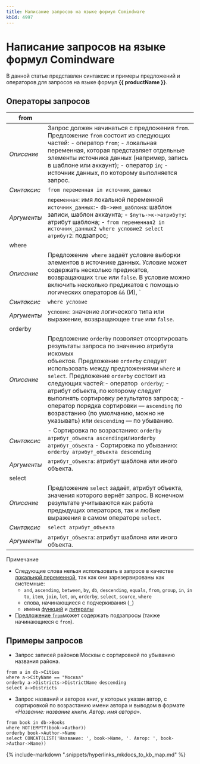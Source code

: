 ```yaml
---
title: Написание запросов на языке формул Comindware
kbId: 4997
---
```


# Написание запросов на языке формул Comindware

В данной статье представлен синтаксис и примеры предложений и операторов для запросов на языке формул **{{ productName }}**.

## Операторы запросов

| from |  |
| --- | --- |
| *Описание* | Запрос должен начинаться с предложения `from`. Предложение `from` состоит из следующих частей: - оператор `from`; - локальная переменная, которая представляет отдельные элементы источника данных (например, запись в шаблоне или аккаунт); - оператор `in`; - источник данных, по которому выполняется запрос. |
| *Синтаксис* | `from переменная in источник_данных` |
| *Аргументы* | `переменная`: имя локальной переменной `источник_данных`:- `db->имя_шаблона`: шаблон записи, шаблон аккаунта; - `$путь->к->атрибуту`: атрибут шаблона; - `from переменная2 in источник_данных2 where условие2 select атрибут2`: подзапрос; |
| where |  |
| *Описание* | Предложение  `where` задаёт условие выборки элементов в источнике данных. Условие может содержать несколько предикатов, возвращающих `true` или `false`. В условие можно включить несколько предикатов с помощью логических операторов `&&` (И),  `||` (ИЛИ),  `==` (РАВНО),  `!=` (НЕ РАВНО) и функций `AND()`, `OR()`, `EQUALS()`, `IF()`, `NOT()`, `ANY()`, `ALL()`. |
| *Синтаксис* | `where условие` |
| *Аргументы* | `условие`: значение логического типа или выражение, возвращающее `true` или `false`. |
| orderby |  |
| *Описание* | Предложение `orderby` позволяет отсортировать результаты запроса по значению атрибута искомых объектов. Предложение `orderby` следует использовать между предложениями `where` и `select`. Предложение `orderby` состоит из следующих частей:- оператор  `orderby`; - атрибут объекта, по которому следует выполнять сортировку результатов запроса; - оператор порядка сортировки — `ascending` по возрастанию (по умолчанию, можно не указывать) или `descending` — по убыванию. |
| *Синтаксис* | - Сортировка по возрастанию: `orderby атрибут_объекта ascending`или`orderby атрибут_объекта` - Сортировка по убыванию: `orderby атрибут_объекта descending` |
| *Аргументы* | `атрибут_объекта`: атрибут шаблона или иного объекта. |
| select |  |
| *Описание* | Предложение `select` задаёт, атрибут объекта, значения которого вернёт запрос. В конечном результате учитываются как работа предыдущих операторов, так и любые выражения в самом операторе `select`. |
| *Синтаксис* | `select атрибут_объекта` |
| *Аргументы* | `атрибут_объекта`: атрибут шаблона или иного объекта. |

Примечание

- Следующие слова нельзя использовать в запросе в качестве [локальной переменной](#local_variable), так как они зарезервированы как системные:
    - `and`, `ascending`, `between`, `by`, `db`, `descending`, `equals`, `from`, `group`, `in`, `into`, `item`, `join`, `let`, `on`, `orderby`, `select`, `source`, `where`
    - слова, начинающиеся с подчеркивания (`_`)
    - имена [функций](https://kb.comindware.ru/article.php?id=1861) и [литералы](https://kb.comindware.ru/article.php?id=1862)
- [Предложение `from`](#from_clause)может содержать подзапросы (также начинающиеся с `from`).

## Примеры запросов

- Запрос записей районов Москвы с сортировкой по убыванию названия района.

```
from a in db->Cities
where a->CityName == "Москва"
orderby a->Districts->DistrictName descending
select a->Districts
```
- Запрос названий и авторов книг, у которых указан автор, с сортировкой по возрастанию имени автора и выводом в формате «*Название: название книги. Автор: имя автора*».

```
from book in db->Books
where NOT(EMPTY(book->Author))
orderby book->Author->Name
select CONCAT(LIST('Название: ', book->Name, '. Автор: ', book->Author->Name))
```
{% include-markdown ".snippets/hyperlinks_mkdocs_to_kb_map.md" %}
